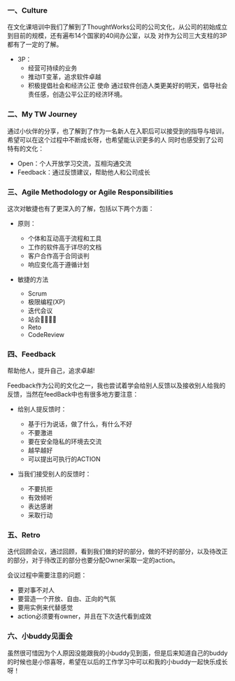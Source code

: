 ### 一、Culture
在文化课培训中我们了解到了ThoughtWorks公司的公司文化，从公司的初始成立到目前的规模，还有遍布14个国家的40间办公室，以及
对作为公司三大支柱的3P都有了一定的了解。
* 3P：
    * 经营可持续的业务
    * 推动IT变⾰，追求软件卓越
    * 积极提倡社会和经济公正
使命
通过软件创造⼈类更美好的明天，倡导社会责任感，创造公平公正的经济环境。

### 二、My TW Journey
通过小伙伴的分享，也了解到了作为一名新人在入职后可以接受到的指导与培训，希望可以在这个过程中不断成长呀，也希望能认识更多的人
同时也感受到了公司特有的文化：
* Open：个⼈开放学习交流，互相沟通交流
* Feedback：通过反馈建议，帮助他⼈和公司成⻓

### 三、Agile Methodology or Agile Responsibilities
这次对敏捷也有了更深入的了解，包括以下两个方面：
* 原则：
    * 个体和互动高于流程和工具 
    * 工作的软件高于详尽的文档 
    * 客户合作高于合同谈判 
    * 响应变化高于遵循计划

* 敏捷的方法
    * Scrum
    * 极限编程(XP)
    * 迭代会议
    * 站会􏰃􏰂􏰁􏰀
    * Reto
    * CodeReview
    
### 四、Feedback
帮助他人，提升自己，追求卓越!

Feedback作为公司的文化之一，我也尝试着学会给别人反馈以及接收别人给我的反馈，当然在feedBack中也有很多地方要注意：

* 给别人提反馈时：
    * 基于行为说话，做了什么，有什么不好
    * 不要激进
    * 要在安全隐私的环境去交流
    * 越早越好
    * 可以提出可执行的ACTION
    
* 当我们接受别人的反馈时：
    * 不要抗拒
    * 有效倾听
    * 表达感谢
    * 采取行动
    
### 五、Retro
迭代回顾会议，通过回顾，看到我们做的好的部分，做的不好的部分，以及待改正的部分，对于待改正的部分也要分配Owner采取一定的action。

会议过程中需要注意的问题：
* 要对事不对人
* 要营造一个开放、自由、正向的气氛
* 要用实例来代替感觉
* action必须要有owner，并且在下次迭代看到成效

### 六、小buddy见面会
虽然很可惜因为个人原因没能跟我的小buddy见到面，但是后来知道自己的buddy的时候也是小惊喜呀，希望在以后的工作学习中可以和我的小buddy一起快乐成长呀！